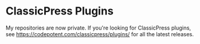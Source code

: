 # ClassicPress Plugins

My repositories are now private. If you're looking for ClassicPress plugins, see https://codepotent.com/classicpress/plugins/ for all the latest releases.
